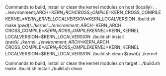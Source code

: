Commands to build, install or clean the kernel modules on host (locally) :
. ../environment;ARCH=$KERN_ARCH CROSS_COMPILE=$KERN_CROSS_COMPILE KERNEL=$KERN_KERNEL LOCALVERSION=$KERN_LOCALVERSION ./build.sh make $(pwd)/../kernel
. ../environment;ARCH=$KERN_ARCH CROSS_COMPILE=$KERN_CROSS_COMPILE KERNEL=$KERN_KERNEL LOCALVERSION=$KERN_LOCALVERSION ./build.sh install $(pwd)/../kernel
. ../environment;ARCH=$KERN_ARCH CROSS_COMPILE=$KERN_CROSS_COMPILE KERNEL=$KERN_KERNEL LOCALVERSION=$KERN_LOCALVERSION ./build.sh clean $(pwd)/../kernel

Commands to build, install or clean the kernel modules on target :
./build.sh make
./build.sh install
./build.sh clean


